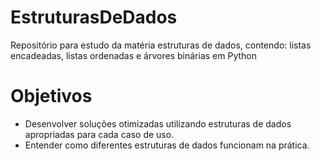 # EstruturasDeDados
Repositório para estudo da matéria estruturas de dados, contendo: listas encadeadas, listas ordenadas e árvores binárias em Python

# Objetivos 
- Desenvolver soluções otimizadas utilizando estruturas de dados apropriadas para cada caso de uso.
- Entender como diferentes estruturas de dados funcionam na prática.
